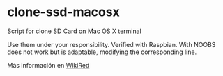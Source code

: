 # clone-ssd-macosx
Script for clone SD Card on Mac OS X terminal

Use them under your responsibility.
Verified with Raspbian. With NOOBS does not work but is adaptable, modifying the corresponding line.

Más información en [WikiRed](https://wikired.es/?p=124&preview=true)

